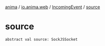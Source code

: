 [anima](../../index.md) / [io.anima.web](../index.md) / [IncomingEvent](index.md) / [source](./source.md)

# source

`abstract val source: SockJSSocket`